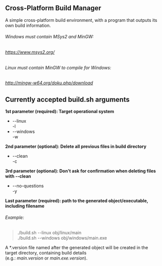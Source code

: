 ## Cross-Platform Build Manager
A simple cross-platform build environment, with a program that outputs its own build information.

###### Windows must contain MSys2 and MinGW:
###### https://www.msys2.org/

###### Linux must contain MinGW to compile for Windows:
###### http://mingw-w64.org/doku.php/download

## Currently accepted build.sh arguments
**1st parameter (required):  Target operational system**
- --linux  
  -l
- --windows  
  -w

**2nd parameter (optional):  Delete all previous files in build directory**
- --clean  
  -c

**3rd parameter (optional):  Don't ask for confirmation when deleting files with --clean**
- --no-questions  
  -y

**Last parameter (required): path to the generated object/executable, including filename**
###### Example:
> ./build.sh --linux   obj/linux/main  
> ./build.sh --windows obj/windows/main.exe 

A \*.version file named after the generated object will be created in the target directory, containing build details  
(e.g.: *main.version* or *main.exe.version*).
